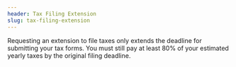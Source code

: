 ```yaml
---
header: Tax Filing Extension
slug: tax-filing-extension
---
```

Requesting an extension to file taxes only extends the deadline for submitting your tax forms. You must still pay at least 80% of your estimated yearly taxes by the original filing deadline.